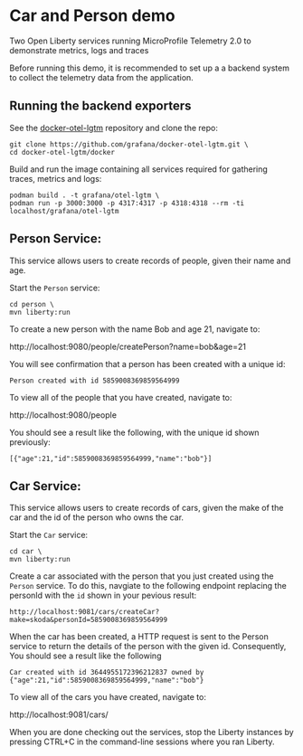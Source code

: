 # Car and Person demo
Two Open Liberty services running MicroProfile Telemetry 2.0 to demonstrate metrics, logs and traces

Before running this demo, it is recommended to set up a a backend system to collect the telemetry data from the application. 

## Running the backend exporters
See the [docker-otel-lgtm](https://github.com/grafana/docker-otel-lgtm) repository and clone the repo:

```
git clone https://github.com/grafana/docker-otel-lgtm.git \
cd docker-otel-lgtm/docker
```

Build and run the image containing all services required for gathering traces, metrics and logs:

```
podman build . -t grafana/otel-lgtm \
podman run -p 3000:3000 -p 4317:4317 -p 4318:4318 --rm -ti localhost/grafana/otel-lgtm
```
## Person Service:

This service allows users to create records of people, given their name and age.

Start the `Person` service: 

```
cd person \
mvn liberty:run
```

To create a new person with the name Bob and age 21, navigate to:

http://localhost:9080/people/createPerson?name=bob&age=21

You will see confirmation that a person has been created with a unique id:

`Person created with id 5859008369859564999`

To view all of the people that you have created, navigate to:

http://localhost:9080/people

You should see a result like the following, with the unique id shown previously: 

`[{"age":21,"id":5859008369859564999,"name":"bob"}]`

## Car Service:

This service allows users to create records of cars, given the make of the car and the id of the person who owns the car. 

Start the `Car` service:

```
cd car \
mvn liberty:run
```

Create a car associated with the person that you just created using the `Person` service. To do this, navgiate to the following endpoint replacing the personId with the `id` shown in your pevious result: 

`http://localhost:9081/cars/createCar?make=skoda&personId=5859008369859564999`

When the car has been created, a HTTP request is sent to the Person service to return the details of the person with the given id. Consequently, You should see a result like the following 

`Car created with id 3644955172396212837 owned by {"age":21,"id":5859008369859564999,"name":"bob"}`

To view all of the cars you have created, navigate to: 

http://localhost:9081/cars/

When you are done checking out the services, stop the Liberty instances by pressing CTRL+C in the command-line sessions where you ran Liberty.